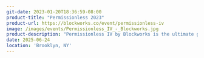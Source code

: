 ```yaml
---
git-date: 2023-01-20T18:36:59-08:00
product-title: "Permissionless 2023"
product-url: https://blockworks.co/event/permissionless-iv
image: /images/events/Permissionless_IV_-_Blockworks.jpg
product-description: "Permissionless IV by Blockworks is the ultimate gathering for Web3 builders, investors, and innovators, showcasing the future of decentralized finance and technology."
date: 2025-06-24
location: 'Brooklyn, NY'
---
```


